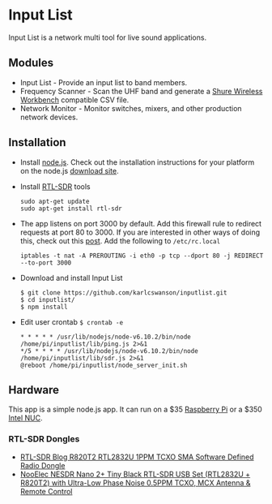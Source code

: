 # Input List
Input List is a network multi tool for live sound applications.  

## Modules
* Input List - Provide an input list to band members.
* Frequency Scanner - Scan the UHF band and generate a [Shure Wireless Workbench](http://www.shure.com/americas/products/software/wireless-workbench/wireless-workbench-6) compatible CSV file.
* Network Monitor - Monitor switches, mixers, and other production network devices.

## Installation
* Install [node.js](https://nodejs.org).  Check out the installation  instructions for your platform on the node.js [download site](https://nodejs.org/en/download/).
* Install [RTL-SDR](http://osmocom.org/projects/sdr/wiki/rtl-sdr) tools

  ```
  sudo apt-get update
  sudo apt-get install rtl-sdr
  ```

* The app listens on port 3000 by default.  Add this firewall rule to redirect requests at port 80 to 3000.  If you are interested in other ways of doing this, check out this [post](https://eladnava.com/binding-nodejs-port-80-using-nginx/).
Add the following to `/etc/rc.local`
  ```
  iptables -t nat -A PREROUTING -i eth0 -p tcp --dport 80 -j REDIRECT --to-port 3000
  ```

* Download and install Input List
  ```
  $ git clone https://github.com/karlcswanson/inputlist.git
  $ cd inputlist/
  $ npm install
  ```

* Edit user crontab `$ crontab -e`
  ```
  * * * * * /usr/lib/nodejs/node-v6.10.2/bin/node /home/pi/inputlist/lib/ping.js 2>&1
  */5 * * * * /usr/lib/nodejs/node-v6.10.2/bin/node /home/pi/inputlist/lib/sdr.js 2>&1
  @reboot /home/pi/inputlist/node_server_init.sh
  ```

## Hardware
This app is a simple node.js app.  It can run on a $35 [Raspberry Pi](http://amzn.to/2qwdky5) or a $350 [Intel NUC](http://amzn.to/2qABmY5).


### RTL-SDR Dongles
* [RTL-SDR Blog R820T2 RTL2832U 1PPM TCXO SMA Software Defined Radio Dongle](http://amzn.to/2qvKjCY)
* [NooElec NESDR Nano 2+ Tiny Black RTL-SDR USB Set (RTL2832U + R820T2) with Ultra-Low Phase Noise 0.5PPM TCXO, MCX Antenna & Remote Control](http://amzn.to/2qvQarO)
